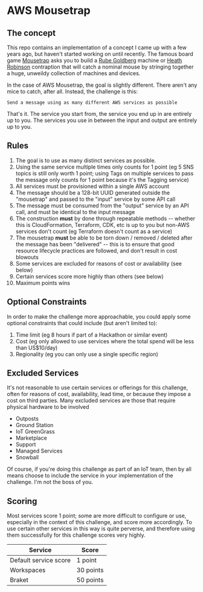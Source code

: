 # AWS Mousetrap

## The concept

This repo contains an implementation of a concept I came up with a few years ago, but haven't started working on until recently.
The famous board game [Mousetrap](https://en.wikipedia.org/wiki/Mouse_Trap_(game)) asks you to build a [Rube
Goldberg](https://en.wikipedia.org/wiki/Rube_Goldberg_machine) machine or [Heath
Robinson](https://en.wikipedia.org/wiki/W._Heath_Robinson) contraption that will catch a nominal mouse by stringing together a
huge, unweildy collection of machines and devices.

In the case of AWS Mousetrap, the goal is slightly different. There aren't any mice to catch, after all. Instead, the challenge
is this:

```
Send a message using as many different AWS services as possible
```

That's it. The service you start from, the service you end up in are entirely up to you. The services you use in between the
input and output are entirely up to you.

## Rules

1. The goal is to use as many distinct services as possible.
1. Using the same service multiple times only counts for 1 point (eg 5 SNS topics is still only worth 1 point; using Tags on
   multiple services to pass the message only counts for 1 point because it's the Tagging service)
1. All services must be provisioned within a single AWS account
1. The message should be a 128-bit UUID generated outside the "mousetrap" and passed to the "input" service by some API call
1. The message must be consumed from the "output" service by an API call, and must be identical to the input message
1. The construction **must** by done through repeatable methods -- whether this is CloudFormation, Terraform, CDK, etc is up to
   you but non-AWS services don't count (eg Terraform doesn't count as a service)
1. The mousetrap **must** be able to be torn down / removed / deleted after the message has been "delivered" -- this is to ensure
   that good resource lifecycle practices are followed, and don't result in cost blowouts
1. Some services are excluded for reasons of cost or availability (see below)
1. Certain services score more highly than others (see below)
1. Maximum points wins

## Optional Constraints

In order to make the challenge more approachable, you could apply some optional constraints that could include (but aren't
limited to):

1. Time limit (eg 8 hours if part of a Hackathon or similar event)
1. Cost (eg only allowed to use services where the total spend will be less than US$10/day)
1. Regionality (eg you can only use a single specific region)

## Excluded Services

It's not reasonable to use certain services or offerings for this
challenge, often for reasons of cost, availability, lead time, or because
they impose a cost on third parties. Many excluded services are those
that require physical hardware to be involved

* Outposts
* Ground Station
* IoT GreenGrass
* Marketplace
* Support
* Managed Services
* Snowball

Of course, if you're doing this challenge as part of an IoT team, then
by all means choose to include the service in your implementation of
the challenge. I'm not the boss of you.

## Scoring

Most services score 1 point; some are more difficult to configure or use, especially in the context of this challenge, and score
more accordingly. To use certain other services in this way is quite perverse, and therefore using them successfully for this
challenge scores very highly.

| Service | Score |
|---------|-------|
| Default service score | 1 point |
| Workspaces | 30 points |
| Braket | 50 points |


